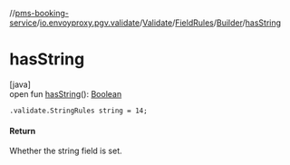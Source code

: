 //[pms-booking-service](../../../../../index.md)/[io.envoyproxy.pgv.validate](../../../index.md)/[Validate](../../index.md)/[FieldRules](../index.md)/[Builder](index.md)/[hasString](has-string.md)

# hasString

[java]\
open fun [hasString](has-string.md)(): [Boolean](https://kotlinlang.org/api/core/kotlin-stdlib/kotlin/-boolean/index.html)

`.validate.StringRules string = 14;`

#### Return

Whether the string field is set.